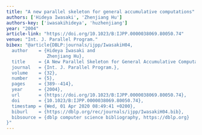 ```yaml
---
title: "A new parallel skeleton for general accumulative computations"
authors: ['Hideya Iwasaki', 'Zhenjiang Hu']
authors-key: ['iwasakihideya', 'huzhenjiang']
year: "2004"
article-link: "https://doi.org/10.1023/B:IJPP.0000038069.80050.74"
venue: "Int. J. Parallel Program."
bibex: "@article{DBLP:journals/ijpp/IwasakiH04,
  author    = {Hideya Iwasaki and
               Zhenjiang Hu},
  title     = {A New Parallel Skeleton for General Accumulative Computations},
  journal   = {Int. J. Parallel Program.},
  volume    = {32},
  number    = {5},
  pages     = {389--414},
  year      = {2004},
  url       = {https://doi.org/10.1023/B:IJPP.0000038069.80050.74},
  doi       = {10.1023/B:IJPP.0000038069.80050.74},
  timestamp = {Wed, 01 Apr 2020 08:49:41 +0200},
  biburl    = {https://dblp.org/rec/journals/ijpp/IwasakiH04.bib},
  bibsource = {dblp computer science bibliography, https://dblp.org}
}"
---
```

